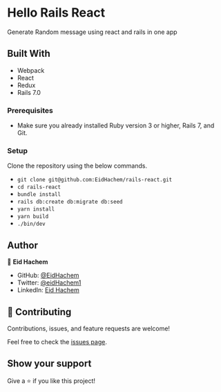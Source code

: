 # Hello Rails React

Generate Random message using react and rails in one app

## Built With

- Webpack
- React
- Redux
- Rails 7.0

### Prerequisites

- Make sure you already installed Ruby version 3 or higher, Rails 7, and Git.

### Setup

Clone the repository using the below commands.

- `git clone git@github.com:EidHachem/rails-react.git `
- `cd rails-react`
- `bundle install`
- `rails db:create db:migrate db:seed`
- `yarn install`
- `yarn build`
- `./bin/dev`

## Author

👤 **Eid Hachem**

- GitHub: [@EidHachem](https://github.com/EidHachem)
- Twitter: [@eidHachem1](https://twitter.com/@eidHachem1)
- LinkedIn: [Eid Hachem](https://www.linkedin.com/in/eid-hachem/)

## 🤝 Contributing

Contributions, issues, and feature requests are welcome!

Feel free to check the [issues page](https://github.com/EidHachem/rails-react/issues).

## Show your support

Give a ⭐️ if you like this project!